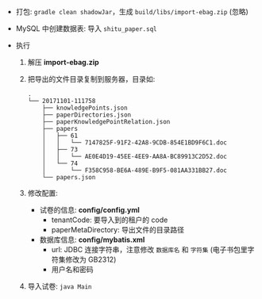 * 打包: `gradle clean shadowJar`，生成 `build/libs/import-ebag.zip` (忽略)

* MySQL 中创建数据表: 导入 `shitu_paper.sql`

* 执行
  1. 解压 **import-ebag.zip**

  2. 把导出的文件目录复制到服务器，目录如:

     ```
     .
     └── 20171101-111758
         ├── knowledgePoints.json
         ├── paperDirectories.json
         ├── paperKnowledgePointRelation.json
         ├── papers
         │   ├── 61
         │   │   └── 7147825F-91F2-42A8-9CDB-854E1BD9F6C1.doc
         │   ├── 73
         │   │   └── AE0E4D19-45EE-4EE9-AA8A-BC89913C2D52.doc
         │   └── 74
         │       └── F358C958-BE6A-489E-B9F5-081AA331BB27.doc
         └── papers.json
     ```

  3. 修改配置:
     * 试卷的信息: **config/config.yml**
       * tenantCode: 要导入到的租户的 code
       * paperMetaDirectory: 导出文件的目录路径
     * 数据库信息: **config/mybatis.xml**
       * url: JDBC 连接字符串，注意修改 `数据库名` 和 `字符集` (电子书包里字符集修改为 GB2312)
       * 用户名和密码

  4. 导入试卷: `java Main`


